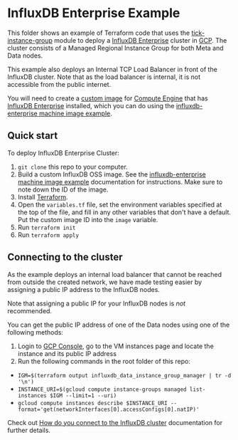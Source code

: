 # InfluxDB Enterprise Example

This folder shows an example of Terraform code that uses the [tick-instance-group](https://github.com/gruntwork-io/terraform-google-influx/tree/master/modules/tick-instance-group) module to deploy a [InfluxDB Enterprise](https://www.influxdata.com/time-series-platform/influxdb/) cluster in [GCP](https://cloud.google.com/). The cluster consists of a Managed Regional Instance Group for both Meta and Data nodes.

This example also deploys an Internal TCP Load Balancer in front of the InfluxDB cluster. Note that as the load balancer is internal, it is not accessible from the public internet. 

You will need to create a [custom image](https://cloud.google.com/compute/docs/images/create-delete-deprecate-private-images) for [Compute Engine](https://cloud.google.com/compute/) that has [InfluxDB Enterprise](https://www.influxdata.com/time-series-platform/influxdb/) installed, which you can do using the [influxdb-enterprise machine image example](https://github.com/gruntwork-io/terraform-google-influx/tree/master/examples/machine-images/influxdb-enterprise). 

## Quick start

To deploy InfluxDB Enterprise Cluster:

1. `git clone` this repo to your computer.
1. Build a custom InfluxDB OSS image. See the [influxdb-enterprise machine image example](https://github.com/gruntwork-io/terraform-google-influx/tree/master/examples/machine-images/influxdb-enterprise) documentation for instructions. Make sure to note down the ID of the image.
1. Install [Terraform](https://www.terraform.io/).
1. Open the `variables.tf` file, set the environment variables specified at the top of the file, and fill in any other variables that don't have a default. Put the custom image ID into the `image` variable.
1. Run `terraform init`
1. Run `terraform apply`

## Connecting to the cluster

As the example deploys an internal load balancer that cannot be reached from outside the created network, we have made testing easier by assigning a public IP address to the InfluxDB nodes. 

Note that assigning a public IP for your InfluxDB nodes is _not_ recommended. 

You can get the public IP address of one of the Data nodes using one of the following methods:

1. Login to [GCP Console](https://console.cloud.google.com/), go to the VM instances page and locate the instance and its public IP address
2. Run the following commands in the root folder of this repo:
  * `IGM=$(terraform output influxdb_data_instance_group_manager | tr -d '\n')`
  * `INSTANCE_URI=$(gcloud compute instance-groups managed list-instances $IGM --limit=1 --uri)`
  * `gcloud compute instances describe $INSTANCE_URI --format='get(networkInterfaces[0].accessConfigs[0].natIP)'`

Check out [How do you connect to the InfluxDB cluster](https://github.com/gruntwork-io/terraform-aws-influx/tree/master/modules/influxdb-cluster#how-do-you-connect-to-the-influxdb-cluster) documentation for further details.
